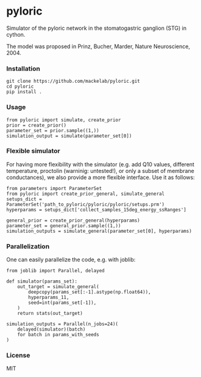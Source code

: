 # pyloric
Simulator of the pyloric network in the stomatogastric ganglion (STG) in cython.

The model was proposed in Prinz, Bucher, Marder, Nature Neuroscience, 2004.

### Installation 
```
git clone https://github.com/mackelab/pyloric.git
cd pyloric
pip install .
```

### Usage
```
from pyloric import simulate, create_prior
prior = create_prior()
parameter_set = prior.sample((1,))
simulation_output = simulate(parameter_set[0])
```

### Flexible simulator
For having more flexibility with the simulator (e.g. add Q10 values, different temperature, proctolin (warninig: untested!), or only a subset of membrane conductances), we also provide a more flexible interface. Use it as follows:
```
from parameters import ParameterSet
from pyloric import create_prior_general, simulate_general
setups_dict = ParameterSet('path_to_pyloric/pyloric/pyloric/setups.prm')
hyperparams = setups_dict['collect_samples_15deg_energy_ssRanges']

general_prior = create_prior_general(hyperparams)
parameter_set = general_prior.sample((1,))
simulation_outputs = simulate_general(parameter_set[0], hyperparams)
```

### Parallelization
One can easily parallelize the code, e.g. with joblib:
```
from joblib import Parallel, delayed

def simulator(params_set):
    out_target = simulate_general(
        deepcopy(params_set[:-1].astype(np.float64)),
        hyperparams_11,
        seed=int(params_set[-1]),
    )
    return stats(out_target)

simulation_outputs = Parallel(n_jobs=24)(
    delayed(simulator)(batch)
    for batch in params_with_seeds
)
```

### License
MIT
